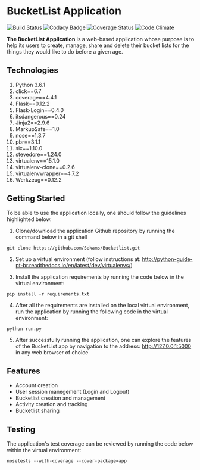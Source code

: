 # BucketList Application
[![Build Status](https://travis-ci.org/Sekams/Bucketlist.svg?branch=master)](https://travis-ci.org/Sekams/Bucketlist)
[![Codacy Badge](https://api.codacy.com/project/badge/Grade/11fc4593f01d42d9af9fd30b8670ebcc)](https://www.codacy.com/app/Sekams/Bucketlist?utm_source=github.com&amp;utm_medium=referral&amp;utm_content=Sekams/Bucketlist&amp;utm_campaign=Badge_Grade)
[![Coverage Status](https://coveralls.io/repos/github/Sekams/Bucketlist/badge.svg?branch=master)](https://coveralls.io/github/Sekams/Bucketlist?branch=master)
[![Code Climate](https://codeclimate.com/github/Sekams/Bucketlist/badges/gpa.svg)](https://codeclimate.com/github/Sekams/Bucketlist)


**The BucketList Application** is a web-based application whose purpose is to help its users to create, manage, share and delete their bucket lists for the things they would like to do before a given age.


## Technologies
1. Python 3.6.1
2. click==6.7
3. coverage==4.4.1
4. Flask==0.12.2
5. Flask-Login==0.4.0
6. itsdangerous==0.24
7. Jinja2==2.9.6
8. MarkupSafe==1.0
9. nose==1.3.7
10. pbr==3.1.1
11. six==1.10.0
12. stevedore==1.24.0
13. virtualenv==15.1.0
14. virtualenv-clone==0.2.6
15. virtualenvwrapper==4.7.2
16. Werkzeug==0.12.2


## Getting Started
To be able to use the application locally, one should follow the guidelines highlighted below.

1. Clone/download the application Github repository by running the command below in a git shell
```
git clone https://github.com/Sekams/Bucketlist.git
```
2. Set up a virtual environment (follow instructions at: http://python-guide-pt-br.readthedocs.io/en/latest/dev/virtualenvs/)

3. Install the application requirements by running the code below in the virtual environment:
```
pip install -r requirements.txt
```
4. After all the requirements are installed on the local virtual environment, run the application by running the following code in the virtual environment:
```
python run.py
```
5. After successfully running the application, one can explore the features of the BucketList app by navigation to the address: http://127.0.0.1:5000 in any web browser of choice

## Features
* Account creation
* User session manegement (Login and Logout)
* Bucketlist creation and management
* Activity creation and tracking
* Bucketlist sharing

## Testing
The application's test coverage can be reviewed by running the code below within the virtual environment:
```
nosetests --with-coverage --cover-package=app
```